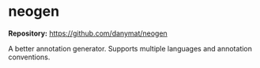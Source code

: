 # neogen

**Repository:** https://github.com/danymat/neogen

A better annotation generator. Supports multiple languages and annotation conventions.
